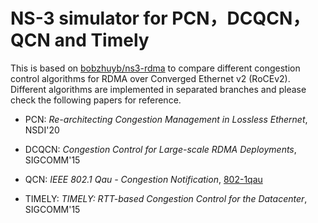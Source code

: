 # NS-3 simulator for PCN，DCQCN，QCN and Timely
This is based on [bobzhuyb/ns3-rdma](https://github.com/bobzhuyb/ns3-rdma) to compare different congestion control algorithms for RDMA over Converged Ethernet v2 (RoCEv2). Different algorithms are implemented in separated branches and please check the following papers for reference.

- PCN: *Re-architecting Congestion Management in Lossless Ethernet*, NSDI'20

- DCQCN: *Congestion Control for Large-scale RDMA Deployments*, SIGCOMM'15

- QCN: *IEEE 802.1 Qau - Congestion Notification*, [802-1qau](https://1.ieee802.org/dcb/802-1qau/)

- TIMELY: *TIMELY: RTT-based Congestion Control for the Datacenter*, SIGCOMM'15